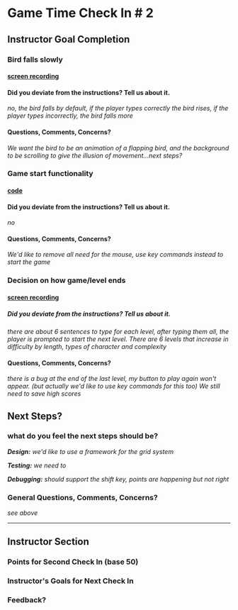 # Game Time Check In # 2

## Instructor Goal Completion

### Bird falls slowly

#### [screen recording](http://g.recordit.co/TzUXZaA7bP.gif)
#### Did you deviate from the instructions? Tell us about it.
_no, the bird falls by default, if the player types correctly the bird rises, if the player types incorrectly, the bird falls more_
#### Questions, Comments, Concerns?
_We want the bird to be an animation of a flapping bird, and the background to be scrolling to give the illusion of movement...next steps?_

### Game start functionality

#### [code](https://github.com/jeneve/typrr-burn/blob/level-ends/lib/index.js#L17)
#### Did you deviate from the instructions? Tell us about it.
_no_
#### Questions, Comments, Concerns?
_We'd like to remove all need for the mouse, use key commands instead to start the game_

### Decision on how game/level ends

#### [screen recording](http://g.recordit.co/kWsORZPTdL.gif)

##### Did you deviate from the instructions? Tell us about it.

_there are about 6 sentences to type for each level, after typing them all, the player is prompted to start the next level. There are 6 levels that increase in difficulty by length, types of character and complexity_
#### Questions, Comments, Concerns?

_there is a bug at the end of the last level, my button to play again won't appear. (but actually we'd like to use key commands for this too) We still need to save high scores_

## Next Steps?

### what do you feel the next steps should be?

_**Design:** we'd like to use a framework for the grid system_

_**Testing:** we need to_

_**Debugging:** should support the shift key, points are happening but not right_



### General Questions, Comments, Concerns?

_see above_
_____

## Instructor Section

### Points for Second Check In (base 50)

### Instructor's Goals for Next Check In

### Feedback?
